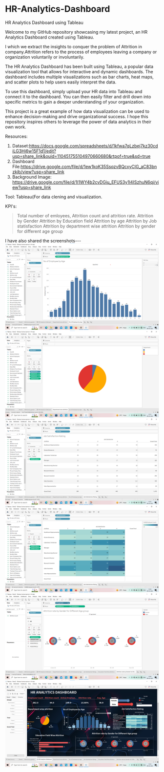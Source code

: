 # HR-Analytics-Dashboard
HR Analytics Dashboard using Tableau

Welcome to my GitHub repository showcasing my latest project, an HR Analytics Dashboard created using Tableau.

I which we extract the insights to conquer the problem of Attrition in company.Attrition refers to the process of employees leaving a company or organization voluntarily or involuntarily.

The HR Analytics Dashboard has been built using Tableau, a popular data visualization tool that allows for interactive and dynamic dashboards. The dashboard includes multiple visualizations such as bar charts, heat maps, and scatter plots to help users easily interpret the data.

To use this dashboard, simply upload your HR data into Tableau and connect it to the dashboard. You can then easily filter and drill down into specific metrics to gain a deeper understanding of your organization.

This project is a great example of how data visualization can be used to enhance decision-making and drive organizational success. I hope this repository inspires others to leverage the power of data analytics in their own work.

Resources:
1. Dataset:https://docs.google.com/spreadsheets/d/1kfwa7qLzbej7kz30cdiLG3Hj6w15F1d1/edit?usp=share_link&ouid=110451755104970660680&rtpof=true&sd=true
2. Dashboard File:https://drive.google.com/file/d/1ew1koK35SsqzvBQcxyClG_aC83bnzkjb/view?usp=share_link
3. Background Image: https://drive.google.com/file/d/1I1WY4b2cvDGiu_EFUS3y1l4ISzhuN6qj/view?usp=share_link

Tool: Tableau(For data clening and visualization.

KPI's:
> Total number of emloyees, Attrition count and attrition rate.
> Attrition by Gender
> Attrition by Education field 
> Attrition by age
> Attrition by Job statisfaction
> Attrition by department wise attrition
> Attrition by gender for different age group


I have also shared the screenshots---
![Screenshot1](https://github.com/Deepesh0289/HR-Analytics-Dashboard/blob/main/ss1.png)
![Screenshot2](https://github.com/Deepesh0289/HR-Analytics-Dashboard/blob/main/ss2.png)
![Screenshot3](https://github.com/Deepesh0289/HR-Analytics-Dashboard/blob/main/ss4.png)
![Screenshot4](https://github.com/Deepesh0289/HR-Analytics-Dashboard/blob/main/ss5.png)
![Screenshot5](https://github.com/Deepesh0289/HR-Analytics-Dashboard/blob/main/ss9.png)
![Screenshot6](https://github.com/Deepesh0289/HR-Analytics-Dashboard/blob/main/ss10.png)


